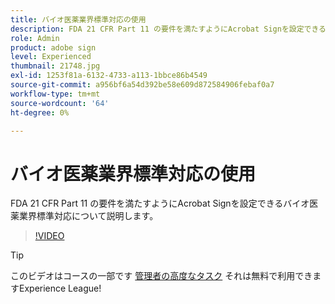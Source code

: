 ```yaml
---
title: バイオ医薬業界標準対応の使用
description: FDA 21 CFR Part 11 の要件を満たすようにAcrobat Signを設定できるバイオ医薬業界標準対応について説明します
role: Admin
product: adobe sign
level: Experienced
thumbnail: 21748.jpg
exl-id: 1253f81a-6132-4733-a113-1bbce86b4549
source-git-commit: a956bf6a54d392be58e609d872584906febaf0a7
workflow-type: tm+mt
source-wordcount: '64'
ht-degree: 0%

---
```


# バイオ医薬業界標準対応の使用

FDA 21 CFR Part 11 の要件を満たすようにAcrobat Signを設定できるバイオ医薬業界標準対応について説明します。

>[!VIDEO](https://video.tv.adobe.com/v/21748?hidetitle=true)

>[!TIP]
>
>このビデオはコースの一部です [管理者の高度なタスク](https://experienceleague.adobe.com/?recommended=Sign-A-1-2020.1) それは無料で利用できますExperience League!
